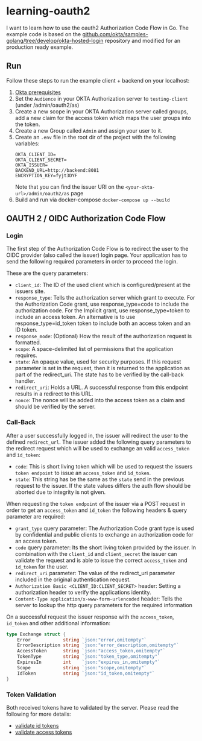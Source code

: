 # learning-oauth2

I want to learn how to use the oauth2 Authorization Code Flow in Go. The example code is based on the [github.com/okta/samples-golang/tree/develop/okta-hosted-login](https://github.com/okta/samples-golang/tree/develop/okta-hosted-login) repository and modified for an production ready example.


## Run

Follow these steps to run the example client + backend on your localhost:

1. [Okta prerequisites ](https://github.com/okta/samples-golang/tree/develop/okta-hosted-login#prerequisites)
2. Set the `Audience` in your OKTA Authorization server to `testing-client` (under <your-okta-url>/admin/oauth2/as)
3. Create a new scope in your OKTA Authorization server called groups, add a new claim for the access token which maps the user groups into the token.
4. Create a new Group called `Admin` and assign your user to it.
5. Create an `.env` file in the root dir of the project with the following variables:
    ```env
    OKTA_CLIENT_ID=
    OKTA_CLIENT_SECRET=
    OKTA_ISSUER=
    BACKEND_URL=http://backend:8081
    ENCRYPTION_KEY=fyjt3DYF
    ```
    Note that you can find the issuer URI on the `<your-okta-url>/admin/oauth2/as` page
6. Build and run via docker-compose `docker-compose up --build`

## OAUTH 2 / OIDC Authorization Code Flow

### Login

The first step of the Authorization Code Flow is to redirect the user to the OIDC provider (also called the issuer) login page. Your application has to send the following required parameters in order to proceed the login.

These are the query parameters:

- `client_id`: The ID of the used client which is configured/present at the issuers site.
- `response_type`: Tells the authorization server which grant to execute. For the Authorization Code grant, use response_type=code to include the authorization code. For the Implicit grant, use response_type=token to include an access token. An alternative is to use response_type=id_token token to include both an access token and an ID token.
- `response_mode`: (Optional) How the result of the authorization request is formatted.
- `scope`: A space-delimited list of permissions that the application requires.
- `state`: An opaque value, used for security purposes. If this request parameter is set in the request, then it is returned to the application as part of the redirect_uri. The state has to be verified by the call-back handler.
- `redirect_uri`: Holds a URL. A successful response from this endpoint results in a redirect to this URL.
- `nonce`: The nonce will be added into the access token as a claim and should be verified by the server.

### Call-Back

After a user successfully logged in, the issuer will redirect the user to the defined `redirect_url`. The issuer added the following query parameters to the redirect request which will be used to exchange an valid `access_token` and `ìd_token`:

- `code`: This is short living token which will be used to request the issuers `token endpoint` to issue an `access_token` and `ìd_token`.
- `state`: This string has be the same as the `state` send in the previous request to the issuer. If the state values differs the auth flow should be aborted due to integrity is not given.

When requesting the `token endpoint` of the issuer via a POST request in order to get an `access_token` and `ìd_token` the following headers & query parameter are required:

- `grant_type` query parameter: The Authorization Code grant type is used by confidential and public clients to exchange an authorization code for an access token.
- `code` query parameter: Its the short living token provided by the issuer. In combination with the `client_id` and `client_secret` the issuer can validate the request and is able to issue the correct `access_token` and `ìd_token` for the user.
- `redirect_uri` parameter: The value of the redirect_uri parameter included in the original authentication request.
- `Authorization Basic <CLIENT_ID:CLIENT_SECRET>` header: Setting a authorization header to verify the applications identity.
- `Content-Type application/x-www-form-urlencoded` header: Tells the server to lookup the http query parameters for the required information

On a successful request the issuer response with the `access_token`, `id_token` and other additional information:

```go
type Exchange struct {
	Error            string `json:"error,omitempty"`
	ErrorDescription string `json:"error_description,omitempty"`
	AccessToken      string `json:"access_token,omitempty"`
	TokenType        string `json:"token_type,omitempty"`
	ExpiresIn        int    `json:"expires_in,omitempty"`
	Scope            string `json:"scope,omitempty"`
	IdToken          string `json:"id_token,omitempty"`
}
```

### Token Validation

Both received tokens have to validated by the server. Please read the following for more details:

- [validate id tokens](https://auth0.com/docs/tokens/id-tokens/validate-id-tokens)
- [validate access tokens](https://auth0.com/docs/tokens/access-tokens/validate-access-tokens)